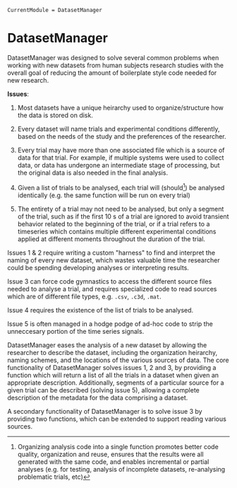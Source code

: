 ```@meta
CurrentModule = DatasetManager
```

# DatasetManager

DatasetManager was designed to solve several common problems when working with new datasets
from human subjects research studies with the overall goal of reducing the amount of
boilerplate style code needed for new research.

**Issues**:

1. Most datasets have a unique heirarchy used to organize/structure how the data is stored
   on disk.

2. Every dataset will name trials and experimental conditions differently, based on the
   needs of the study and the preferences of the researcher.

3. Every trial may have more than one associated file which is a source of data for that
   trial. For example, if multiple systems were used to collect data, or data has undergone
   an intermediate stage of processing, but the original data is also needed in the final
   analysis.

4. Given a list of trials to be analysed, each trial will (should[^1]) be analysed
   identically (e.g. the same function will be run on every trial)

5. The entirety of a trial may not need to be analysed, but only a segment of the trial,
   such as if the first 10 s of a trial are ignored to avoid transient behavior related to
   the beginning of the trial, or if a trial refers to a timeseries which contains multiple
   different experimental conditions applied at different moments throughout the duration of
   the trial.

Issues 1 & 2 require writing a custom "harness" to find and interpret the naming of every
new dataset, which wastes valuable time the researcher could be spending developing analyses
or interpreting results.

Issue 3 can force code gymnastics to access the different source files needed to analyse a
trial, and requires specialized code to read sources which are of different file types, e.g.
`.csv`, `.c3d`, `.mat`.

Issue 4 requires the existence of the list of trials to be analysed.

Issue 5 is often managed in a hodge podge of ad-hoc code to strip the unneccesary portion of
the time series signals.

DatasetManager eases the analysis of a new dataset by allowing the researcher to describe
the dataset, including the organization heirarchy, naming schemes, and the locations of the
various sources of data. The core functionality of DatasetManager solves issues 1, 2 and 3,
by providing a function which will return a list of all the trials in a dataset when given
an appropriate description. Additionally, segments of a particular source for a given trial
can be described (solving issue 5), allowing a complete description of the metadata for the
data comprising a dataset.

A secondary functionality of DatasetManager is to solve issue 3 by providing two functions,
which can be extended to support reading various sources.

[^1]: Organizing analysis code into a single function promotes better code quality,
  organization and reuse, ensures that the results were all generated with the same code,
  and enables incremental or partial analyses (e.g. for testing, analysis of incomplete
  datasets, re-analysing problematic trials, etc)

